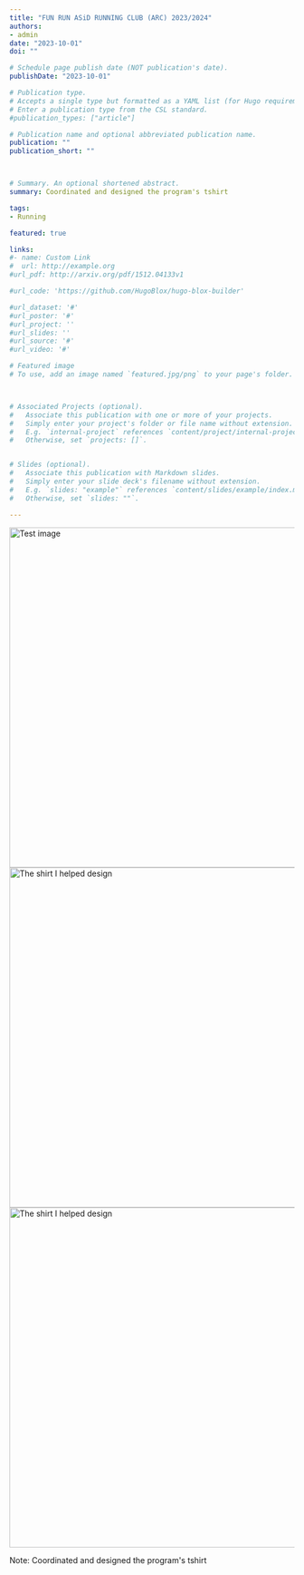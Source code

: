 ```yaml
---
title: "FUN RUN ASiD RUNNING CLUB (ARC) 2023/2024"
authors:
- admin
date: "2023-10-01"
doi: ""

# Schedule page publish date (NOT publication's date).
publishDate: "2023-10-01"

# Publication type.
# Accepts a single type but formatted as a YAML list (for Hugo requirements).
# Enter a publication type from the CSL standard.
#publication_types: ["article"]

# Publication name and optional abbreviated publication name.
publication: ""
publication_short: ""



# Summary. An optional shortened abstract.
summary: Coordinated and designed the program's tshirt

tags:
- Running

featured: true

links:
#- name: Custom Link
#  url: http://example.org
#url_pdf: http://arxiv.org/pdf/1512.04133v1

#url_code: 'https://github.com/HugoBlox/hugo-blox-builder'

#url_dataset: '#'
#url_poster: '#'
#url_project: ''
#url_slides: ''
#url_source: '#'
#url_video: '#'

# Featured image
# To use, add an image named `featured.jpg/png` to your page's folder. 



# Associated Projects (optional).
#   Associate this publication with one or more of your projects.
#   Simply enter your project's folder or file name without extension.
#   E.g. `internal-project` references `content/project/internal-project/index.md`.
#   Otherwise, set `projects: []`.


# Slides (optional).
#   Associate this publication with Markdown slides.
#   Simply enter your slide deck's filename without extension.
#   E.g. `slides: "example"` references `content/slides/example/index.md`.
#   Otherwise, set `slides: ""`.

---
```


<img src="https://upload.wikimedia.org/wikipedia/commons/thumb/a/a9/Example.jpg/640px-Example.jpg" alt="Test image" width="600">

<img src="https://i.imgur.com/iWvphBA.jpeg" alt="The shirt I helped design" width="600">

<img src="/media/blue.jpg" alt="The shirt I helped design" width="600">

Note: Coordinated and designed the program's tshirt

